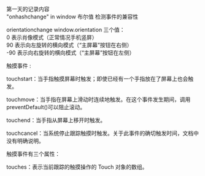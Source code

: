 第一天的记录内容  
"onhashchange" in window  布尔值  检测事件的兼容性

orientationchange  window.orientation 三个值：  
    0 表示肖像模式（正常情况手机竖屏）  
    90 表示向左旋转的横向模式（“主屏幕”按钮在右侧）  
    -90 表示向右旋转的横向模式（“主屏幕”按钮在左侧）

触摸事件  :

touchstart：当手指触摸屏幕时触发；即使已经有一个手指放在了屏幕上也会触发。

touchmove：当手指在屏幕上滑动时连续地触发。在这个事件发生期间，调用preventDefault\(\)可以阻止滚动。

touchend：当手指从屏幕上移开时触发。

touchcancel：当系统停止跟踪触摸时触发。关于此事件的确切触发时间，文档中没有明确说明。

触摸事件有三个属性：

touches：表示当前跟踪的触摸操作的 Touch 对象的数组。 

